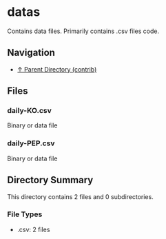 # datas

Contains data files. Primarily contains .csv files code.

## Navigation

* [↑ Parent Directory (contrib)](../README.md)

## Files

### daily-KO.csv

Binary or data file

### daily-PEP.csv

Binary or data file


## Directory Summary

This directory contains 2 files and 0 subdirectories.

### File Types

* .csv: 2 files
